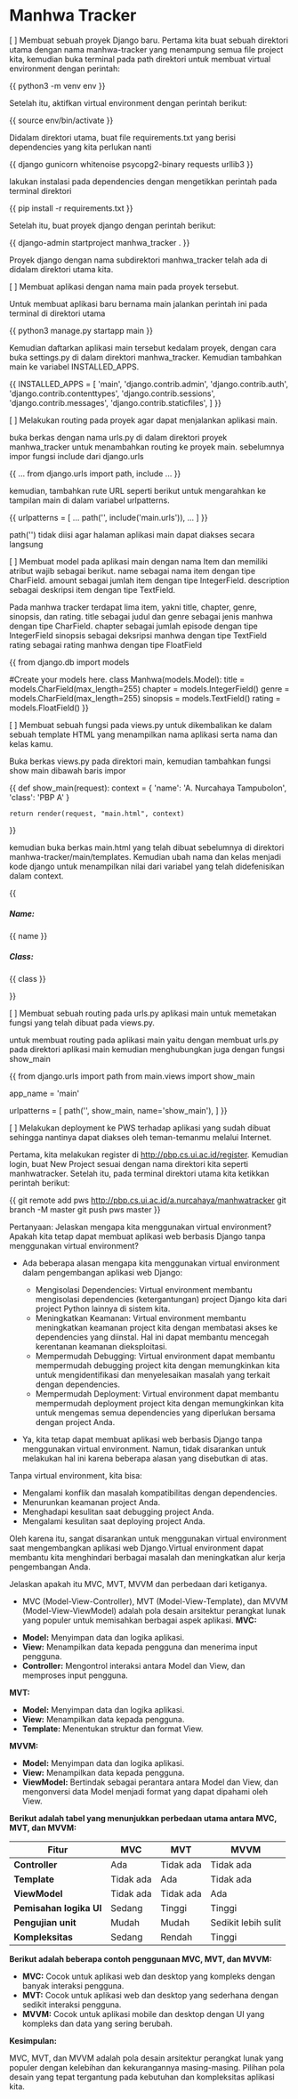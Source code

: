 # Manhwa Tracker

[ ] Membuat sebuah proyek Django baru.
Pertama kita buat sebuah direktori utama dengan nama manhwa-tracker yang menampung semua file project kita, kemudian buka terminal pada path direktori untuk membuat virtual environment dengan perintah:

{{ python3 -m venv env }}

Setelah itu, aktifkan virtual environment dengan perintah berikut:

{{ source env/bin/activate }}

Didalam direktori utama, buat file requirements.txt yang berisi dependencies yang kita perlukan nanti

{{ 
django
gunicorn
whitenoise
psycopg2-binary
requests
urllib3
}}

lakukan instalasi pada dependencies dengan mengetikkan perintah pada terminal direktori

{{ pip install -r requirements.txt }}

Setelah itu, buat proyek django dengan perintah berikut:

{{ django-admin startproject manhwa_tracker . }}

Proyek django dengan nama subdirektori manhwa_tracker telah ada di didalam direktori utama kita.

[ ] Membuat aplikasi dengan nama main pada proyek tersebut.

Untuk membuat aplikasi baru bernama main jalankan perintah ini pada terminal di direktori utama

{{
    python3 manage.py startapp main
}}

Kemudian daftarkan aplikasi main tersebut kedalam proyek, dengan cara buka settings.py di dalam direktori manhwa_tracker. Kemudian tambahkan main ke variabel INSTALLED_APPS.

{{
    INSTALLED_APPS = [
    'main',
    'django.contrib.admin',
    'django.contrib.auth',
    'django.contrib.contenttypes',
    'django.contrib.sessions',
    'django.contrib.messages',
    'django.contrib.staticfiles',
]
}}

[ ] Melakukan routing pada proyek agar dapat menjalankan aplikasi main.

buka berkas dengan nama urls.py di dalam direktori proyek manhwa_tracker untuk menambahkan routing ke proyek main.
sebelumnya impor fungsi include dari django.urls

{{
    ...
    from django.urls import path, include
    ...
}}

kemudian, tambahkan rute URL seperti berikut untuk mengarahkan ke tampilan main di dalam variabel urlpatterns.

{{
    urlpatterns = [
    ...
    path('', include('main.urls')),
    ...
]
}}

path('') tidak diisi agar halaman aplikasi main dapat diakses secara langsung

[ ] Membuat model pada aplikasi main dengan nama Item dan memiliki atribut wajib sebagai berikut.
name sebagai nama item dengan tipe CharField.
amount sebagai jumlah item dengan tipe IntegerField.
description sebagai deskripsi item dengan tipe TextField.

Pada manhwa tracker terdapat lima item, yakni title, chapter, genre, sinopsis, dan rating. 
title sebagai judul dan genre sebagai jenis manhwa dengan tipe CharField.
chapter sebagai jumlah episode dengan tipe IntegerField
sinopsis sebagai deksripsi manhwa dengan tipe TextField
rating sebagai rating manhwa dengan tipe FloatField

{{
    from django.db import models

#Create your models here.
class Manhwa(models.Model):
    title = models.CharField(max_length=255)
    chapter = models.IntegerField()
    genre = models.CharField(max_length=255)
    sinopsis = models.TextField()
    rating = models.FloatField()
}}

[ ] Membuat sebuah fungsi pada views.py untuk dikembalikan ke dalam sebuah template HTML yang menampilkan nama aplikasi serta nama dan kelas kamu.

Buka berkas views.py pada direktori main, kemudian tambahkan fungsi show main dibawah baris impor

{{
    def show_main(request):
    context = {
        'name': 'A. Nurcahaya Tampubolon',
        'class': 'PBP A'
    }

    return render(request, "main.html", context)
}}

kemudian buka berkas main.html yang telah dibuat sebelumnya di direktori manhwa-tracker/main/templates. Kemudian ubah nama dan kelas  menjadi kode django untuk menampilkan nilai dari variabel yang telah didefenisikan dalam context.

{{
    <h5>Name:</h5>
    <p>{{ name }}</p>
    <p></p>
    <h5>Class:</h5>
    <p>{{ class }}</p>
}}

[ ] Membuat sebuah routing pada urls.py aplikasi main untuk memetakan fungsi yang telah dibuat pada views.py.

untuk membuat routing pada aplikasi main yaitu dengan membuat urls.py pada direktori aplikasi main kemudian menghubungkan juga dengan fungsi show_main

{{
    from django.urls import path
from main.views import show_main

app_name = 'main'

urlpatterns = [
    path('', show_main, name='show_main'),
]
}}

[ ] Melakukan deployment ke PWS terhadap aplikasi yang sudah dibuat sehingga nantinya dapat diakses oleh teman-temanmu melalui Internet.

Pertama, kita melakukan register di http://pbp.cs.ui.ac.id/register. Kemudian login, buat New Project sesuai dengan nama direktori kita seperti manhwatracker.
Setelah itu, pada terminal direktori utama kita ketikkan perintah berikut:

{{
    git remote add pws http://pbp.cs.ui.ac.id/a.nurcahaya/manhwatracker
    git branch -M master
    git push pws master
}}

Pertanyaan:
Jelaskan mengapa kita menggunakan virtual environment? Apakah kita tetap dapat membuat aplikasi web berbasis Django tanpa menggunakan virtual environment?
- Ada beberapa alasan mengapa kita menggunakan virtual environment dalam pengembangan aplikasi web Django:
  * Mengisolasi Dependencies: Virtual environment membantu mengisolasi dependencies (ketergantungan) project Django kita dari project Python lainnya di sistem kita. 
  * Meningkatkan Keamanan: Virtual environment membantu meningkatkan keamanan project kita dengan membatasi akses ke dependencies yang diinstal. Hal ini dapat membantu mencegah kerentanan keamanan dieksploitasi.
  * Mempermudah Debugging: Virtual environment dapat membantu mempermudah debugging project kita dengan memungkinkan kita untuk mengidentifikasi dan menyelesaikan masalah yang terkait dengan dependencies.
  * Mempermudah Deployment: Virtual environment dapat membantu mempermudah deployment project kita dengan memungkinkan kita untuk mengemas semua dependencies yang diperlukan bersama dengan project Anda.

- Ya, kita tetap dapat membuat aplikasi web berbasis Django tanpa menggunakan virtual environment. Namun, tidak disarankan untuk melakukan hal ini karena beberapa alasan yang disebutkan di atas.

Tanpa virtual environment, kita bisa:

* Mengalami konflik dan masalah kompatibilitas dengan dependencies.
* Menurunkan keamanan project Anda.
* Menghadapi kesulitan saat debugging project Anda.
* Mengalami kesulitan saat deploying project Anda.

Oleh karena itu, sangat disarankan untuk menggunakan virtual environment saat mengembangkan aplikasi web Django.Virtual environment dapat membantu kita menghindari berbagai masalah dan meningkatkan alur kerja pengembangan Anda.


Jelaskan apakah itu MVC, MVT, MVVM dan perbedaan dari ketiganya.
- MVC (Model-View-Controller), MVT (Model-View-Template), dan MVVM (Model-View-ViewModel) adalah pola desain arsitektur perangkat lunak yang populer untuk memisahkan berbagai aspek aplikasi.
**MVC:**

* **Model:** Menyimpan data dan logika aplikasi.
* **View:** Menampilkan data kepada pengguna dan menerima input pengguna.
* **Controller:** Mengontrol interaksi antara Model dan View, dan memproses input pengguna.

**MVT:**

* **Model:** Menyimpan data dan logika aplikasi.
* **View:** Menampilkan data kepada pengguna.
* **Template:** Menentukan struktur dan format View.

**MVVM:**

* **Model:** Menyimpan data dan logika aplikasi.
* **View:** Menampilkan data kepada pengguna.
* **ViewModel:** Bertindak sebagai perantara antara Model dan View, dan mengonversi data Model menjadi format yang dapat dipahami oleh View.

**Berikut adalah tabel yang menunjukkan perbedaan utama antara MVC, MVT, dan MVVM:**

| Fitur | MVC | MVT | MVVM |
|---|---|---|---|
| **Controller** | Ada | Tidak ada | Tidak ada |
| **Template** | Tidak ada | Ada | Tidak ada |
| **ViewModel** | Tidak ada | Tidak ada | Ada |
| **Pemisahan logika UI** | Sedang | Tinggi | Tinggi |
| **Pengujian unit** | Mudah | Mudah | Sedikit lebih sulit |
| **Kompleksitas** | Sedang | Rendah | Tinggi |

**Berikut adalah beberapa contoh penggunaan MVC, MVT, dan MVVM:**

* **MVC:** Cocok untuk aplikasi web dan desktop yang kompleks dengan banyak interaksi pengguna.
* **MVT:** Cocok untuk aplikasi web dan desktop yang sederhana dengan sedikit interaksi pengguna.
* **MVVM:** Cocok untuk aplikasi mobile dan desktop dengan UI yang kompleks dan data yang sering berubah.

**Kesimpulan:**

MVC, MVT, dan MVVM adalah pola desain arsitektur perangkat lunak yang populer dengan kelebihan dan kekurangannya masing-masing. Pilihan pola desain yang tepat tergantung pada kebutuhan dan kompleksitas aplikasi kita.